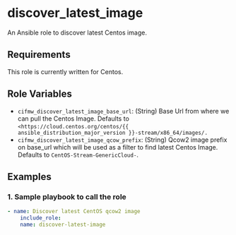 # discover_latest_image

An Ansible role to discover latest Centos image.

## Requirements

This role is currently written for Centos.

## Role Variables

* `cifmw_discover_latest_image_base_url`: (String) Base Url from where we can pull the Centos Image. Defaults to `<https://cloud.centos.org/centos/{{ ansible_distribution_major_version }}-stream/x86_64/images/.`
* `cifmw_discover_latest_image_qcow_prefix`: (String) Qcow2 image prefix on base_url which will be used as a filter to find latest Centos Image. Defaults to `CentOS-Stream-GenericCloud-`.


## Examples

### 1. Sample playbook to call the role
```YAML
- name: Discover latest CentOS qcow2 image
    include_role:
    name: discover-latest-image
```
